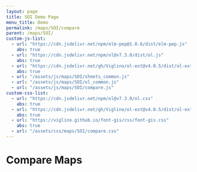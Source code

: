 ```yaml
---
layout: page
title: SOI Demo Page
menu_title: Demo
permalink: /maps/SOI/compare
parent: /maps/SOI/
custom-js-list:
  - url: "https://cdn.jsdelivr.net/npm/elm-pep@1.0.6/dist/elm-pep.js"
    abs: true
  - url: "https://cdn.jsdelivr.net/npm/ol@v7.3.0/dist/ol.js"
    abs: true
  - url: "https://cdn.jsdelivr.net/gh/Viglino/ol-ext@v4.0.5/dist/ol-ext.min.js"
    abs: true
  - url: "/assets/js/maps/SOI/sheets_common.js"
  - url: "/assets/js/maps/SOI/ol_common.js"
  - url: "/assets/js/maps/SOI/compare.js"
custom-css-list:
  - url: "https://cdn.jsdelivr.net/npm/ol@v7.3.0/ol.css"
    abs: true
  - url: "https://cdn.jsdelivr.net/gh/Viglino/ol-ext@v4.0.5/dist/ol-ext.min.css"
    abs: true
  - url: "https://viglino.github.io/font-gis/css/font-gis.css"
    abs: true
  - url: "/assets/css/maps/SOI/compare.css"
---
```

# Compare Maps

<div id='call_status'></div>
<div id="compare" class="compare">
   <div id="map1"></div>
   <div id="map2"></div>
</div>
